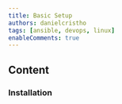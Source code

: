 ```yaml
---
title: Basic Setup
authors: danielcristho
tags: [ansible, devops, linux]
enableComments: true
---
```


## Content

### Installation
